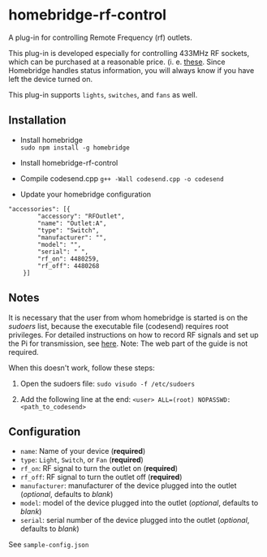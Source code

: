 # homebridge-rf-control
A plug-in for controlling Remote Frequency (rf) outlets.

This plug-in is developed especially for controlling 433MHz RF sockets, which can be purchased at a reasonable price. (i. e. [these](https://www.amazon.de/Brennenstuhl-Funkschalt-Set-Funksteckdosen-Innenbereich-Kindersicherung/dp/B001AX8QUM "Brennenstuhl Wireless Outlets"). Since Homebridge handles status information, you will always know if you have left the device turned on.

This plug-in supports ```lights```, ```switches```, and ```fans``` as well.

## Installation

- Install homebridge  
`sudo npm install -g homebridge`

- Install homebridge-rf-control

- Compile codesend.cpp
`g++ -Wall codesend.cpp -o codesend`

- Update your homebridge configuration
```
"accessories": [{
        "accessory": "RFOutlet",
        "name": "Outlet:A",
        "type": "Switch",
        "manufacturer": "",
        "model": "",
        "serial": " ",
        "rf_on": 4480259,
        "rf_off": 4480268
    }]
```

## Notes

It is necessary that the user from whom homebridge is started is on the *sudoers* list, because the executable file (codesend) requires root privileges.
For detailed instructions on how to record RF signals and set up the Pi for transmission, see [here](https://www.samkear.com/hardware/control-power-outlets-wirelessly-raspberry-pi "Pi 433Mhz Transmitter Guide"). Note: The web part of the guide is not required.

When this doesn't work, follow these steps:

1. Open the sudoers file:
```sudo visudo -f /etc/sudoers```

2. Add the following line at the end:
```<user> ALL=(root) NOPASSWD: <path_to_codesend>```


## Configuration

- ```name```: Name of your device (**required**)
- ```type```: `Light`, `Switch`, or `Fan` (**required**)
- ```rf_on```: RF signal to turn the outlet on (**required**)
- ```rf_off```: RF signal to turn the outlet off (**required**)
- ```manufacturer```: manufacturer of the device plugged into the outlet (*optional*, defaults to *blank*)
- ```model```: model of the device plugged into the outlet (*optional*, defaults to *blank*)
- ```serial```: serial number of the device plugged into the outlet (*optional*, defaults to *blank*)


See `sample-config.json`
